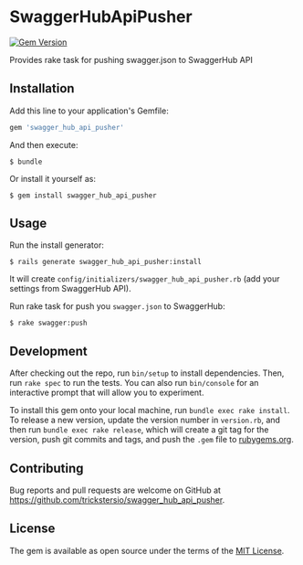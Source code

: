# SwaggerHubApiPusher

[![Gem Version](https://badge.fury.io/rb/swagger_hub_api_pusher.svg)](https://badge.fury.io/rb/swagger_hub_api_pusher)

Provides rake task for pushing swagger.json to SwaggerHub API

## Installation

Add this line to your application's Gemfile:

```ruby
gem 'swagger_hub_api_pusher'
```

And then execute:

    $ bundle

Or install it yourself as:

    $ gem install swagger_hub_api_pusher

## Usage

Run the install generator:

    $ rails generate swagger_hub_api_pusher:install

It will create `config/initializers/swagger_hub_api_pusher.rb` (add your settings from SwaggerHub API).

Run rake task for push you `swagger.json` to SwaggerHub:

    $ rake swagger:push


## Development

After checking out the repo, run `bin/setup` to install dependencies. Then, run `rake spec` to run the tests. You can also run `bin/console` for an interactive prompt that will allow you to experiment.

To install this gem onto your local machine, run `bundle exec rake install`. To release a new version, update the version number in `version.rb`, and then run `bundle exec rake release`, which will create a git tag for the version, push git commits and tags, and push the `.gem` file to [rubygems.org](https://rubygems.org).

## Contributing

Bug reports and pull requests are welcome on GitHub at https://github.com/trickstersio/swagger_hub_api_pusher.


## License

The gem is available as open source under the terms of the [MIT License](http://opensource.org/licenses/MIT).
